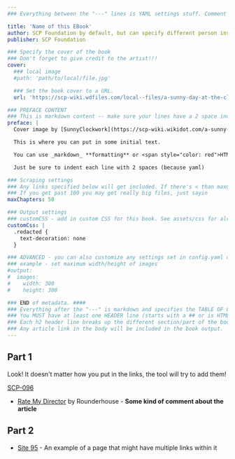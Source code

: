 ```yaml
---
### Everything between the "---" lines is YAML settings stuff. Comment lines (like this one) start with #

title: 'Name of this EBook'
author: SCP Foundation by default, but can specify different person instead
publisher: SCP Foundation

### Specify the cover of the book
### Don't forget to give credit to the artist!!!
cover:
  ### local image
  #path: 'path/to/local/file.jpg'

  ### Set the book cover to a URL.
  url: 'https://scp-wiki.wdfiles.com/local--files/a-sunny-day-at-the-clockwork-gallery/SCP-Logo.png'

### PREFACE CONTENT
### This is markdown content -- make sure your lines have a 2 space indentation in front.
preface: |
  Cover image by [SunnyClockwork](https://scp-wiki.wikidot.com/a-sunny-day-at-the-clockwork-gallery)

  This is where you can put in some initial text.

  You can use _markdown_ **formatting** or <span style="color: red">HTML</span>

  Just be sure to indent each line with 2 spaces (because yaml)

### Scraping settings
### Any links specified below will get included. If there's < than maxChapters then links inside those articles will get added (up to a total of maxChapters)
### If you get past 100 you may get really big files, just sayin
maxChapters: 50

### Output settings
### customCSS - add in custom CSS for this book. See assets/css for already defined CSS
customCss: |
  .redacted {
    text-decoration: none
  }

### ADVANCED - you can also customize any settings set in config.yaml on a book-by-book basis.
### example - set maximum width/height of images
#output:
#  images:
#    width: 300
#    height: 300

### END of metadata. ####
### Everything after the "---" is markdown and specifies the TABLE OF CONTENTS
### You MUST have at least one HEADER line (starts with a ## or is HTML <h2>header</h2>)
### Each h2 header line breaks up the different section/part of the book
### Any article link in the body will be included in the book output.
---
```


## Part 1

Look! It doesn't matter how you put in the links, the tool will try to add them!

<a href="http://scpwiki.com/scp-096">SCP-096</a>

* [Rate My Director](/rate-my-director) by Rounderhouse - **Some kind of comment about the article**

## Part 2


* [Site 95](https://scp-wiki.wikidot.com/secure-facility-dossier-site-95) - An example of a page that might have multiple links within it